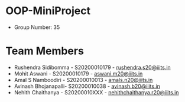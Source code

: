 # OOP-MiniProject

* Group Number: 35

# <a name="team-members"></a>Team Members
* Rushendra Sidibomma - S20200010179 - <rushendra.s20@iiits.in>
* Mohit Aswani - S20200010179 - <aswani.m20@iiits.in>
* Amal S Namboodiri - S20200010013 - <amals.n20@iiits.in>
* Avinash Bhojanapalli- S20200010038 - <avinash.b20@iiits.in>
* Nehith Chaithanya - S20200010XXX - <nehithchaithanya.r20@iiits.in>
